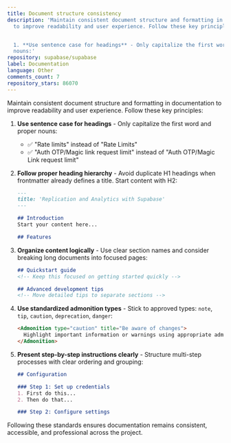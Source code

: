 ```yaml
---
title: Document structure consistency
description: 'Maintain consistent document structure and formatting in documentation
  to improve readability and user experience. Follow these key principles:


  1. **Use sentence case for headings** - Only capitalize the first word and proper
  nouns:'
repository: supabase/supabase
label: Documentation
language: Other
comments_count: 7
repository_stars: 86070
---
```


Maintain consistent document structure and formatting in documentation to improve readability and user experience. Follow these key principles:

1. **Use sentence case for headings** - Only capitalize the first word and proper nouns:
   - ✅ "Rate limits" instead of "Rate Limits"
   - ✅ "Auth OTP/Magic link request limit" instead of "Auth OTP/Magic Link request limit"

2. **Follow proper heading hierarchy** - Avoid duplicate H1 headings when frontmatter already defines a title. Start content with H2:
   ```md
   ---
   title: 'Replication and Analytics with Supabase'
   ---
   
   ## Introduction
   Start your content here...
   
   ## Features
   ```

3. **Organize content logically** - Use clear section names and consider breaking long documents into focused pages:
   ```md
   ## Quickstart guide
   <!-- Keep this focused on getting started quickly -->
   
   ## Advanced development tips
   <!-- Move detailed tips to separate sections -->
   ```

4. **Use standardized admonition types** - Stick to approved types: `note`, `tip`, `caution`, `deprecation`, `danger`:
   ```md
   <Admonition type="caution" title="Be aware of changes">
     Highlight important information or warnings using appropriate admonition types
   </Admonition>
   ```

5. **Present step-by-step instructions clearly** - Structure multi-step processes with clear ordering and grouping:
   ```md
   ## Configuration
   
   ### Step 1: Set up credentials
   1. First do this...
   2. Then do that...
   
   ### Step 2: Configure settings
   ```

Following these standards ensures documentation remains consistent, accessible, and professional across the project.